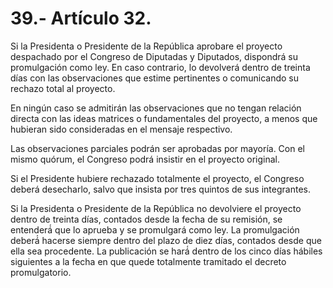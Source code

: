 # 39.- Artículo 32.

Si la Presidenta o Presidente de la República aprobare el proyecto despachado por el Congreso de Diputadas y Diputados, dispondrá su promulgación como ley. En caso contrario, lo devolverá dentro de treinta días con las observaciones que estime pertinentes o comunicando su rechazo total al proyecto.&#x20;

En ningún caso se admitirán las observaciones que no tengan relación directa con las ideas matrices o fundamentales del proyecto, a menos que hubieran sido consideradas en el mensaje respectivo.&#x20;

Las observaciones parciales podrán ser aprobadas por mayoría. Con el mismo quórum, el Congreso podrá insistir en el proyecto original.&#x20;

Si el Presidente hubiere rechazado totalmente el proyecto, el Congreso deberá desecharlo, salvo que insista por tres quintos de sus integrantes.&#x20;

Si la Presidenta o Presidente de la República no devolviere el proyecto dentro de treinta días, contados desde la fecha de su remisión, se entenderá́ que lo aprueba y se promulgará como ley. La promulgación deberá́ hacerse siempre dentro del plazo de diez días, contados desde que ella sea procedente. La publicación se hará́ dentro de los cinco días hábiles siguientes a la fecha en que quede totalmente tramitado el decreto promulgatorio.
